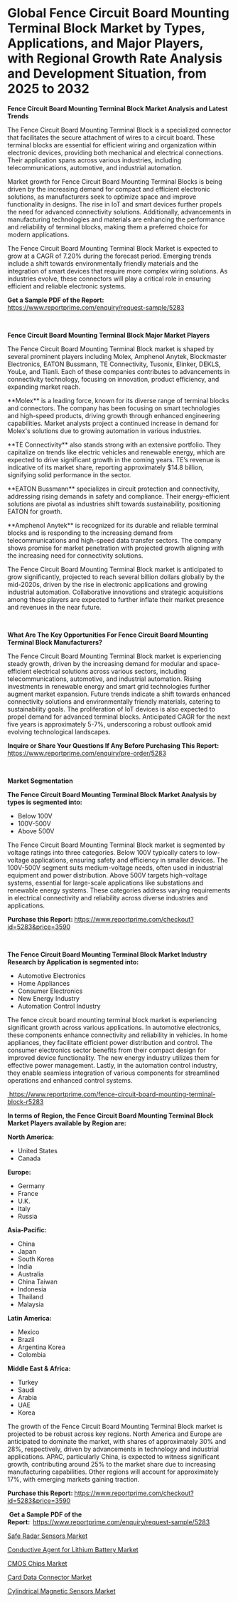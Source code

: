 <p><h1>Global Fence Circuit Board Mounting Terminal Block Market by Types, Applications, and Major Players, with Regional Growth Rate Analysis and Development Situation, from 2025 to 2032</h1></p><p><strong>Fence Circuit Board Mounting Terminal Block Market Analysis and Latest Trends</strong></p>
<p><p>The Fence Circuit Board Mounting Terminal Block is a specialized connector that facilitates the secure attachment of wires to a circuit board. These terminal blocks are essential for efficient wiring and organization within electronic devices, providing both mechanical and electrical connections. Their application spans across various industries, including telecommunications, automotive, and industrial automation. </p><p>Market growth for Fence Circuit Board Mounting Terminal Blocks is being driven by the increasing demand for compact and efficient electronic solutions, as manufacturers seek to optimize space and improve functionality in designs. The rise in IoT and smart devices further propels the need for advanced connectivity solutions. Additionally, advancements in manufacturing technologies and materials are enhancing the performance and reliability of terminal blocks, making them a preferred choice for modern applications.</p><p>The Fence Circuit Board Mounting Terminal Block Market is expected to grow at a CAGR of 7.20% during the forecast period. Emerging trends include a shift towards environmentally friendly materials and the integration of smart devices that require more complex wiring solutions. As industries evolve, these connectors will play a critical role in ensuring efficient and reliable electronic systems.</p></p>
<p><strong>Get a Sample PDF of the Report:&nbsp;</strong> <a href="https://www.reportprime.com/enquiry/request-sample/5283?utm_campaign=1082&utm_medium=2&utm_source=Github&utm_content=ia&utm_term=19032025&utm_id=fence-circuit-board-mounting-terminal-block">https://www.reportprime.com/enquiry/request-sample/5283</a></p>
<p>&nbsp;</p>
<p><strong>Fence Circuit Board Mounting Terminal Block Major Market Players</strong></p>
<p><p>The Fence Circuit Board Mounting Terminal Block market is shaped by several prominent players including Molex, Amphenol Anytek, Blockmaster Electronics, EATON Bussmann, TE Connectivity, Tusonix, Elinker, DEKLS, YouLe, and Tianli. Each of these companies contributes to advancements in connectivity technology, focusing on innovation, product efficiency, and expanding market reach.</p><p>**Molex** is a leading force, known for its diverse range of terminal blocks and connectors. The company has been focusing on smart technologies and high-speed products, driving growth through enhanced engineering capabilities. Market analysts project a continued increase in demand for Molex's solutions due to growing automation in various industries.</p><p>**TE Connectivity** also stands strong with an extensive portfolio. They capitalize on trends like electric vehicles and renewable energy, which are expected to drive significant growth in the coming years. TE’s revenue is indicative of its market share, reporting approximately $14.8 billion, signifying solid performance in the sector.</p><p>**EATON Bussmann** specializes in circuit protection and connectivity, addressing rising demands in safety and compliance. Their energy-efficient solutions are pivotal as industries shift towards sustainability, positioning EATON for growth.</p><p>**Amphenol Anytek** is recognized for its durable and reliable terminal blocks and is responding to the increasing demand from telecommunications and high-speed data transfer sectors. The company shows promise for market penetration with projected growth aligning with the increasing need for connectivity solutions.</p><p>The Fence Circuit Board Mounting Terminal Block market is anticipated to grow significantly, projected to reach several billion dollars globally by the mid-2020s, driven by the rise in electronic applications and growing industrial automation. Collaborative innovations and strategic acquisitions among these players are expected to further inflate their market presence and revenues in the near future.</p></p>
<p>&nbsp;</p>
<p><strong>What Are The Key Opportunities For Fence Circuit Board Mounting Terminal Block Manufacturers?</strong></p>
<p><p>The Fence Circuit Board Mounting Terminal Block market is experiencing steady growth, driven by the increasing demand for modular and space-efficient electrical solutions across various sectors, including telecommunications, automotive, and industrial automation. Rising investments in renewable energy and smart grid technologies further augment market expansion. Future trends indicate a shift towards enhanced connectivity solutions and environmentally friendly materials, catering to sustainability goals. The proliferation of IoT devices is also expected to propel demand for advanced terminal blocks. Anticipated CAGR for the next five years is approximately 5-7%, underscoring a robust outlook amid evolving technological landscapes.</p></p>
<p><strong>Inquire or Share Your Questions If Any Before Purchasing This Report:</strong> <a href="https://www.reportprime.com/enquiry/pre-order/5283?utm_campaign=1082&utm_medium=2&utm_source=Github&utm_content=ia&utm_term=19032025&utm_id=fence-circuit-board-mounting-terminal-block">https://www.reportprime.com/enquiry/pre-order/5283</a></p>
<p>&nbsp;</p>
<p><strong>Market Segmentation</strong></p>
<p><strong>The Fence Circuit Board Mounting Terminal Block Market Analysis by types is segmented into:</strong></p>
<p><ul><li>Below 100V</li><li>100V-500V</li><li>Above 500V</li></ul></p>
<p><p>The Fence Circuit Board Mounting Terminal Block market is segmented by voltage ratings into three categories. Below 100V typically caters to low-voltage applications, ensuring safety and efficiency in smaller devices. The 100V-500V segment suits medium-voltage needs, often used in industrial equipment and power distribution. Above 500V targets high-voltage systems, essential for large-scale applications like substations and renewable energy systems. These categories address varying requirements in electrical connectivity and reliability across diverse industries and applications.</p></p>
<p><strong>Purchase this Report:&nbsp;</strong><a href="https://www.reportprime.com/checkout?id=5283&price=3590&utm_campaign=1082&utm_medium=2&utm_source=Github&utm_content=ia&utm_term=19032025&utm_id=fence-circuit-board-mounting-terminal-block">https://www.reportprime.com/checkout?id=5283&price=3590</a></p>
<p>&nbsp;</p>
<p><strong>The Fence Circuit Board Mounting Terminal Block Market Industry Research by Application is segmented into:</strong></p>
<p><ul><li>Automotive Electronics</li><li>Home Appliances</li><li>Consumer Electronics</li><li>New Energy Industry</li><li>Automation Control Industry</li></ul></p>
<p><p>The fence circuit board mounting terminal block market is experiencing significant growth across various applications. In automotive electronics, these components enhance connectivity and reliability in vehicles. In home appliances, they facilitate efficient power distribution and control. The consumer electronics sector benefits from their compact design for improved device functionality. The new energy industry utilizes them for effective power management. Lastly, in the automation control industry, they enable seamless integration of various components for streamlined operations and enhanced control systems.</p></p>
<p><a href="https://www.reportprime.com/fence-circuit-board-mounting-terminal-block-r5283?utm_campaign=1082&utm_medium=2&utm_source=Github&utm_content=ia&utm_term=19032025&utm_id=fence-circuit-board-mounting-terminal-block">&nbsp;https://www.reportprime.com/fence-circuit-board-mounting-terminal-block-r5283</a></p>
<p><strong>In terms of Region, the Fence Circuit Board Mounting Terminal Block Market Players available by Region are:</strong></p>
<p>
    <p> <strong> North America: </strong>
        <ul>
            <li>United States</li>
            <li>Canada</li>
        </ul>
        </p> 
    <p> <strong> Europe: </strong>
        <ul>
            <li>Germany</li>
            <li>France</li>
            <li>U.K.</li>
            <li>Italy</li>
            <li>Russia</li>
        </ul>
        </p> 
    <p> <strong> Asia-Pacific: </strong>
        <ul>
            <li>China</li>
            <li>Japan</li>
            <li>South Korea</li>
            <li>India</li>
            <li>Australia</li>
            <li>China Taiwan</li>
            <li>Indonesia</li>
            <li>Thailand</li>
            <li>Malaysia</li>
        </ul>
        </p> 
    <p> <strong> Latin America: </strong>
        <ul>
            <li>Mexico</li>
            <li>Brazil</li>
            <li>Argentina Korea</li>
            <li>Colombia</li>
        </ul>
        </p> 
    <p> <strong> Middle East & Africa: </strong>
        <ul>
            <li>Turkey</li>
            <li>Saudi</li>
            <li>Arabia</li>
            <li>UAE</li>
            <li>Korea</li>
        </ul>
    </p>
    </p>
<p><p>The growth of the Fence Circuit Board Mounting Terminal Block market is projected to be robust across key regions. North America and Europe are anticipated to dominate the market, with shares of approximately 30% and 28%, respectively, driven by advancements in technology and industrial applications. APAC, particularly China, is expected to witness significant growth, contributing around 25% to the market share due to increasing manufacturing capabilities. Other regions will account for approximately 17%, with emerging markets gaining traction.</p></p>
<p><strong>Purchase this Report: </strong><a href="https://www.reportprime.com/checkout?id=5283&price=3590&utm_campaign=1082&utm_medium=2&utm_source=Github&utm_content=ia&utm_term=19032025&utm_id=fence-circuit-board-mounting-terminal-block">https://www.reportprime.com/checkout?id=5283&price=3590</a></p>
<p>&nbsp;<strong>Get a Sample PDF of the Report:&nbsp;&nbsp;</strong><a href="https://www.reportprime.com/enquiry/request-sample/5283?utm_campaign=1082&utm_medium=2&utm_source=Github&utm_content=ia&utm_term=19032025&utm_id=fence-circuit-board-mounting-terminal-block">https://www.reportprime.com/enquiry/request-sample/5283</a></p>
<p><strong></strong></p>
<p><p><a href="https://github.com/owaysusing/Market-Research-Report-List-1/blob/main/safe-radar-sensors-market.md?utm_campaign=1082&utm_medium=2&utm_source=Github&utm_content=ia&utm_term=19032025&utm_id=fence-circuit-board-mounting-terminal-block">Safe Radar Sensors Market</a></p><p><a href="https://github.com/aijazdeitzbq/Market-Research-Report-List-1/blob/main/conductive-agent-for-lithium-battery-market.md?utm_campaign=1082&utm_medium=2&utm_source=Github&utm_content=ia&utm_term=19032025&utm_id=fence-circuit-board-mounting-terminal-block">Conductive Agent for Lithium Battery Market</a></p><p><a href="https://github.com/gambokaiohjr/Market-Research-Report-List-1/blob/main/cmos-chips-market.md?utm_campaign=1082&utm_medium=2&utm_source=Github&utm_content=ia&utm_term=19032025&utm_id=fence-circuit-board-mounting-terminal-block">CMOS Chips Market</a></p><p><a href="https://github.com/bocksovers0r/Market-Research-Report-List-1/blob/main/card-data-connector-market.md?utm_campaign=1082&utm_medium=2&utm_source=Github&utm_content=ia&utm_term=19032025&utm_id=fence-circuit-board-mounting-terminal-block">Card Data Connector Market</a></p><p><a href="https://github.com/skoppmerlib9/Market-Research-Report-List-1/blob/main/cylindrical-magnetic-sensors-market.md?utm_campaign=1082&utm_medium=2&utm_source=Github&utm_content=ia&utm_term=19032025&utm_id=fence-circuit-board-mounting-terminal-block">Cylindrical Magnetic Sensors Market</a></p></p>